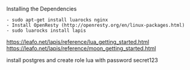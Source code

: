 Installing the Dependencies

    - sudo apt-get install luarocks nginx
    - Install OpenResty (http://openresty.org/en/linux-packages.html)
    - sudo luarocks install lapis


https://leafo.net/lapis/reference/lua_getting_started.html
https://leafo.net/lapis/reference/moon_getting_started.html

install postgres and create role lua with password secret123